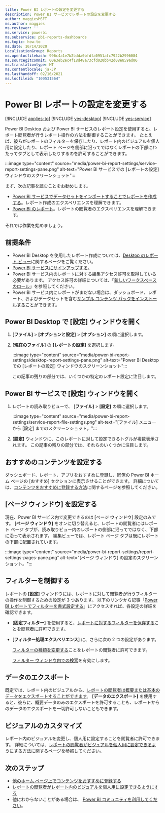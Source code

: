 ```yaml
---
title: Power BI レポートの設定を変更する
description: Power BI サービスでレポートの設定を変更する
author: maggiesMSFT
ms.author: maggies
ms.reviewer: ''
ms.service: powerbi
ms.subservice: pbi-reports-dashboards
ms.topic: how-to
ms.date: 10/14/2020
LocalizationGroup: Reports
ms.openlocfilehash: 996c4a1e7b2bdda0bfdfa0951afc7922b2996084
ms.sourcegitcommit: 00e3eb2ec4f18d48a73cfd020bb42d08e859ad06
ms.translationtype: HT
ms.contentlocale: ja-JP
ms.lasthandoff: 02/16/2021
ms.locfileid: "100531564"
---
```

# <a name="change-settings-for-power-bi-reports"></a>Power BI レポートの設定を変更する

[!INCLUDE [applies-to](../includes/applies-to.md)] [!INCLUDE [yes-desktop](../includes/yes-desktop.md)] [!INCLUDE [yes-service](../includes/yes-service.md)]

Power BI Desktop および Power BI サービスのレポート設定を使用すると、レポート閲覧者が行うレポート操作の方法を制御することができます。 たとえば、彼らがレポートのフィルターを保存したり、レポート内のビジュアルを個人用に設定したり、レポート ページを側部に沿ってではなくレポートの下部にわたってタブとして表示したりするのを許可することができます。

:::image type="content" source="media/power-bi-report-settings/service-report-settings-pane.png" alt-text="Power BI サービスでの [レポートの設定] ウィンドウのスクリーンショット":::

まず、次の記事を読むことをお勧めします。

- [Power BI サービスでデータセットをインポートすることでレポートを作成する](service-report-create-new.md)。レポート作成のエクスペリエンスを理解できます。
- [Power BI のレポート](../consumer/end-user-reports.md)。レポートの閲覧者のエクスペリエンスを理解できます。

 それでは作業を始めましょう。

## <a name="prerequisites"></a>前提条件

- Power BI Desktop を使用したレポート作成については、[Desktop のレポート ビュー](desktop-report-view.md)に関するページをご覧ください。
- [Power BI サービスにサインアップする](../fundamentals/service-self-service-signup-for-power-bi.md)。 
- Power BI サービス内のレポートに対する編集アクセス許可を取得している必要があります。 アクセス許可の詳細については、「[新しいワークスペースのロール](../collaborate-share/service-new-workspaces.md#roles-in-the-new-workspaces)」を参照してください。
- Power BI サービス内にレポートがまだない場合は、ダッシュボード、レポート、およびデータセットを含む[サンプル コンテンツ パックをインストールする](sample-datasets.md#install-built-in-content-packs)ことができます。

## <a name="open-the-settings-pane-in-power-bi-desktop"></a>Power BI Desktop で [設定] ウィンドウを開く

1. **[ファイル]**  >  **[オプションと設定]**  >  **[オプション]** の順に選択します。
1. **[現在のファイル]** の **[レポートの設定]** を選択します。

    :::image type="content" source="media/power-bi-report-settings/desktop-report-settings-pane.png" alt-text="Power BI Desktop での [レポートの設定] ウィンドウのスクリーンショット":::

    この記事の残りの部分では、いくつかの特定のレポート設定に注目します。

## <a name="open-the-settings-pane-in-the-power-bi-service"></a>Power BI サービスで [設定] ウィンドウを開く

1. レポートの読み取りビューで、 **[ファイル]**  >  **[設定]** の順に選択します。

    :::image type="content" source="media/power-bi-report-settings/service-report-file-settings.png" alt-text="[ファイル] メニューから [設定] までのスクリーンショット。":::

1. **[設定]** ウィンドウに、このレポートに対して設定できるトグルが複数表示されます。 この記事の残りの部分では、それらのいくつかに注目します。

## <a name="set-featured-content"></a>おすすめのコンテンツを設定する

ダッシュボード、レポート、アプリをおすすめに登録し、同僚の Power BI ホーム ページの [おすすめ] セクションに表示させることができます。 詳細については、[コンテンツをおすすめに登録する方法](../collaborate-share/service-featured-content.md)に関するページを参照してください。

## <a name="set-the-pages-pane"></a>[ページ ウィンドウ] を設定する

現在、Power BI サービス内で変更できるのは [ページ ウィンドウ] 設定のみです。 **[ページ ウィンドウ]** をオンに切り替えると、レポートの閲覧者にはレポート ページ タブが、読み取りビュー内のレポートの側部に沿ってではなく、下部に沿って表示されます。 編集ビューでは、レポート ページ タブは既にレポートの下部に配置されています。

:::image type="content" source="media/power-bi-report-settings/report-settings-pages-pane.png" alt-text="[ページ ウィンドウ] の設定のスクリーンショット。":::

## <a name="control-filters"></a>フィルターを制御する

レポートの **[設定]** ウィンドウには、レポートに対して閲覧者が行うフィルターの操作を制御するための設定が 3 つあります。 以下のリンクから記事「[Power BI レポートでフィルターを書式設定する](power-bi-report-filter.md)」にアクセスすれば、各設定の詳細を確認できます。

- **[固定フィルター]** を使用すると、[レポートに対するフィルターを保存する](power-bi-report-filter.md#allow-saving-filters)ことを閲覧者に許可できます。
- **[フィルター処理エクスペリエンス]** に、さらに次の 2 つの設定があります。
    
    [フィルターの種類を変更する](power-bi-report-filter.md#restrict-changes-to-filter-type)ことをレポートの閲覧者に許可できます。

    [フィルター ウィンドウ内での検索](power-bi-report-filter.md#filters-pane-search)を有効にします。

## <a name="export-data"></a>データのエクスポート

既定では、レポート内のビジュアルから、[レポートの閲覧者は概要または基本のデータをエクスポートすることができます](../consumer/end-user-export.md)。 **[データのエクスポート]** を使用すると、彼らに、概要データのみのエクスポートを許可することも、レポートからのデータのエクスポートを一切許可しないこともできます。

## <a name="personalize-visuals"></a>ビジュアルのカスタマイズ

レポート内のビジュアルを変更し、個人用に設定することを閲覧者に許可できます。 詳細については、[レポートの閲覧者がビジュアルを個人用に設定できるようにする方法](power-bi-personalize-visuals.md)に関するページを参照してください。

## <a name="next-steps"></a>次のステップ

* [他のホーム ページ上でコンテンツをおすすめに登録する](../collaborate-share/service-featured-content.md)
* [レポートの閲覧者がレポート内のビジュアルを個人用に設定できるようにする](power-bi-personalize-visuals.md)
* 他にわからないことがある場合は、 [Power BI コミュニティを利用してください](https://community.powerbi.com/)。
